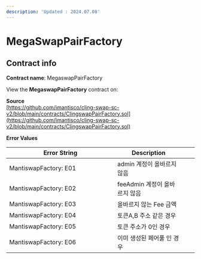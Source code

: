```yaml
---
description: 'Updated : 2024.07.08'
---
```


# MegaSwapPairFactory

## Contract info

**Contract name**: MegaswapPairFactory

View the **MegaswapPairFactory** contract on:



**Source**\
[https://github.com/imantisco/cling-swap-sc-v2/blob/main/contracts/ClingswapPairFactory.sol](https://github.com/imantisco/cling-swap-sc-v2/blob/main/contracts/ClingswapPairFactory.sol)





**Error Values**

<table><thead><tr><th width="401.2064807837227">Error String</th><th width="242.33333333333331">Description</th><th data-hidden></th><th data-hidden></th></tr></thead><tbody><tr><td>MantiswapFactory: E01</td><td>admin 계정이 올바르지 않음</td><td></td><td></td></tr><tr><td>MantiswapFactory: E02</td><td>feeAdmin 계정이 올바르지 않음</td><td></td><td></td></tr><tr><td>MantiswapFactory: E03</td><td>올바르지 않는 Fee 금액</td><td></td><td></td></tr><tr><td>MantiswapFactory: E04</td><td>토큰A,B 주소 같은 경우</td><td></td><td></td></tr><tr><td>MantiswapFactory: E05</td><td>토큰 주소가 0인 경우</td><td></td><td></td></tr><tr><td>MantiswapFactory: E06</td><td>이미 생성된 페어풀 인 경우</td><td></td><td></td></tr></tbody></table>



